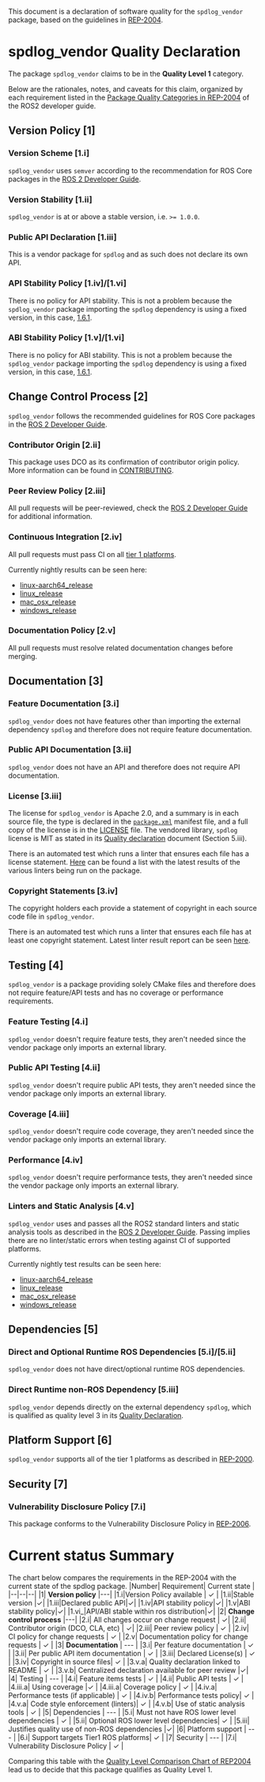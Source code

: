 This document is a declaration of software quality for the `spdlog_vendor` package, based on the guidelines in [REP-2004](https://www.ros.org/reps/rep-2004.html).

# spdlog_vendor Quality Declaration

The package `spdlog_vendor` claims to be in the **Quality Level 1** category.

Below are the rationales, notes, and caveats for this claim, organized by each requirement listed in the [Package Quality Categories in REP-2004](https://www.ros.org/reps/rep-2004.html) of the ROS2 developer guide.

## Version Policy [1]

### Version Scheme [1.i]

`spdlog_vendor` uses `semver` according to the recommendation for ROS Core packages in the [ROS 2 Developer Guide](https://docs.ros.org/en/foxy/Contributing/Developer-Guide.html#versioning).

### Version Stability [1.ii]

`spdlog_vendor` is at or above a stable version, i.e. `>= 1.0.0`.

### Public API Declaration [1.iii]

This is a vendor package for `spdlog` and as such does not declare its own API.

### API Stability Policy [1.iv]/[1.vi]

There is no policy for API stability. This is not a problem because the `spdlog_vendor` package importing the `spdlog` dependency is using a fixed version, in this case, [1.6.1](https://github.com/gabime/spdlog/releases/tag/v1.6.1).

### ABI Stability Policy [1.v]/[1.vi]

There is no policy for ABI stability. This is not a problem because the `spdlog_vendor` package importing the `spdlog` dependency is using a fixed version, in this case, [1.6.1](https://github.com/gabime/spdlog/releases/tag/v1.6.1).

## Change Control Process [2]

`spdlog_vendor` follows the recommended guidelines for ROS Core packages in the [ROS 2 Developer Guide](https://docs.ros.org/en/foxy/Contributing/Developer-Guide.html#change-control-process).

### Contributor Origin [2.ii]

This package uses DCO as its confirmation of contributor origin policy. More information can be found in [CONTRIBUTING](./CONTRIBUTING.md).

### Peer Review Policy [2.iii]

All pull requests will be peer-reviewed, check the [ROS 2 Developer Guide](https://docs.ros.org/en/foxy/Contributing/Developer-Guide.html#change-control-process) for additional information.

### Continuous Integration [2.iv]

All pull requests must pass CI on all [tier 1 platforms](https://www.ros.org/reps/rep-2000.html#support-tiers).

Currently nightly results can be seen here:
* [linux-aarch64_release](https://ci.ros2.org/view/nightly/job/nightly_linux-aarch64_release/lastSuccessfulBuild/testReport/spdlog_vendor/)
* [linux_release](https://ci.ros2.org/view/nightly/job/nightly_linux_release/lastSuccessfulBuild/testReport/spdlog_vendor/)
* [mac_osx_release](https://ci.ros2.org/view/nightly/job/nightly_osx_release/lastSuccessfulBuild/testReport/spdlog_vendor/)
* [windows_release](https://ci.ros2.org/view/nightly/job/nightly_win_rel/lastSuccessfulBuild/testReport/spdlog_vendor/)

### Documentation Policy [2.v]

All pull requests must resolve related documentation changes before merging.

## Documentation [3]

### Feature Documentation [3.i]

`spdlog_vendor` does not have features other than importing the external dependency `spdlog` and therefore does not require feature documentation.

### Public API Documentation [3.ii]

`spdlog_vendor` does not have an API and therefore does not require API documentation.

### License [3.iii]

The license for `spdlog_vendor` is Apache 2.0, and a summary is in each source file, the type is declared in the [`package.xml`](./package.xml) manifest file, and a full copy of the license is in the [LICENSE](./LICENSE) file. The vendored library, `spdlog` license is MIT as stated in its [Quality declaration](./SPDLOG_QUALITY_DECLARATION.md) document (Section 5.iii).

There is an automated test which runs a linter that ensures each file has a license statement. [Here](https://ci.ros2.org/view/nightly/job/nightly_linux-aarch64_release/lastSuccessfulBuild/testReport/spdlog_vendor/) can be found a list with the latest results of the various linters being run on the package.

### Copyright Statements [3.iv]

The copyright holders each provide a statement of copyright in each source code file in `spdlog_vendor`.

There is an automated test which runs a linter that ensures each file has at least one copyright statement. Latest linter result report can be seen [here](https://ci.ros2.org/view/nightly/job/nightly_linux-aarch64_release/lastSuccessfulBuild/testReport/spdlog_vendor/copyright/).

## Testing [4]

`spdlog_vendor` is a package providing solely CMake files and therefore does not require feature/API tests and has no coverage or performance requirements.

### Feature Testing [4.i]

`spdlog_vendor` doesn't require feature tests, they aren't needed since the vendor package only imports an external library.

### Public API Testing [4.ii]

`spdlog_vendor` doesn't require public API tests, they aren't needed since the vendor package only imports an external library.

### Coverage [4.iii]

`spdlog_vendor` doesn't require code coverage, they aren't needed since the vendor package only imports an external library.

### Performance [4.iv]

`spdlog_vendor` doesn't require performance tests, they aren't needed since the vendor package only imports an external library.

### Linters and Static Analysis [4.v]

`spdlog_vendor` uses and passes all the ROS2 standard linters and static analysis tools as described in the [ROS 2 Developer Guide](https://docs.ros.org/en/foxy/Contributing/Developer-Guide.html#linters-and-static-analysis). Passing implies there are no linter/static errors when testing against CI of supported platforms.

Currently nightly test results can be seen here:
* [linux-aarch64_release](https://ci.ros2.org/view/nightly/job/nightly_linux-aarch64_release/lastSuccessfulBuild/testReport/spdlog_vendor/)
* [linux_release](https://ci.ros2.org/view/nightly/job/nightly_linux_release/lastSuccessfulBuild/testReport/spdlog_vendor/)
* [mac_osx_release](https://ci.ros2.org/view/nightly/job/nightly_osx_release/lastSuccessfulBuild/testReport/spdlog_vendor/)
* [windows_release](https://ci.ros2.org/view/nightly/job/nightly_win_rel/lastSuccessfulBuild/testReport/spdlog_vendor/)

## Dependencies [5]

### Direct and Optional Runtime ROS Dependencies [5.i]/[5.ii]

`spdlog_vendor` does not have direct/optional runtime ROS dependencies.

### Direct Runtime non-ROS Dependency [5.iii]

`spdlog_vendor` depends directly on the external dependency `spdlog`, which is qualified as quality level 3 in its [Quality Declaration](./SPDLOG_QUALITY_DECLARATION.md).

## Platform Support [6]

`spdlog_vendor` supports all of the tier 1 platforms as described in [REP-2000](https://www.ros.org/reps/rep-2000.html#support-tiers).

## Security [7]

### Vulnerability Disclosure Policy [7.i]

This package conforms to the Vulnerability Disclosure Policy in [REP-2006](https://www.ros.org/reps/rep-2006.html).

# Current status Summary

The chart below compares the requirements in the REP-2004 with the current state of the spdlog package.
|Number|  Requirement| Current state |
|--|--|--|
|1| **Version policy** |---|
|1.i|Version Policy available | ✓ |
|1.ii|Stable version |✓|
|1.iii|Declared public API|✓|
|1.iv|API stability policy|✓|
|1.v|ABI stability policy|✓|
|1.vi_|API/ABI stable within ros distribution|✓|
|2| **Change control process** |---|
|2.i| All changes occur on change request | ✓|
|2.ii| Contributor origin (DCO, CLA, etc) | ✓|
|2.iii| Peer review policy | ✓ |
|2.iv| CI policy for change requests | ✓ |
|2.v| Documentation policy for change requests | ✓ |
|3| **Documentation** | --- |
|3.i| Per feature documentation | ✓ |
|3.ii| Per public API item documentation | ✓ |
|3.iii| Declared License(s) | ✓ |
|3.iv| Copyright in source files| ✓ |
|3.v.a| Quality declaration linked to README | ✓ |
|3.v.b| Centralized declaration available for peer review |✓|
|4| Testing | --- |
|4.i| Feature items tests | ✓ |
|4.ii| Public API tests | ✓ |
|4.iii.a| Using coverage |✓ |
|4.iii.a| Coverage policy | ✓ |
|4.iv.a| Performance tests (if applicable) | ✓ |
|4.iv.b| Performance tests policy| ✓ |
|4.v.a| Code style enforcement (linters)| ✓ |
|4.v.b| Use of static analysis tools | ✓ |
|5| Dependencies | --- |
|5.i| Must not have ROS lower level dependencies | ✓ |
|5.ii| Optional ROS lower level dependencies| ✓ |
|5.iii| Justifies quality use of non-ROS dependencies |✓|
|6| Platform support | --- |
|6.i| Support targets Tier1 ROS platforms| ✓ |
|7| Security | --- |
|7.i| Vulnerability Disclosure Policy | ✓ |

Comparing this table with the [Quality Level Comparison Chart of REP2004](https://github.com/ros-infrastructure/rep/blob/master/rep-2004.rst#quality-level-comparison-chart) lead us to decide that this package qualifies as Quality Level 1.
